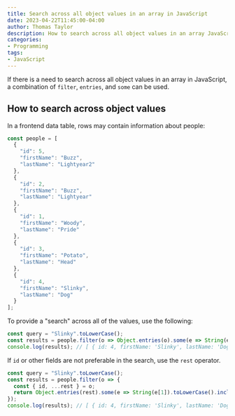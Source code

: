 ```yaml
---
title: Search across all object values in an array in JavaScript 
date: 2023-04-22T11:45:00-04:00
author: Thomas Taylor
description: How to search across all object values in an array JavaScript
categories:
- Programming
tags:
- JavaScript
---
```


If there is a need to search across all object values in an array in JavaScript, a combination of `filter`, `entries`, and `some` can be used.

## How to search across object values

In a frontend data table, rows may contain information about people:

```javascript
const people = [
  {
    "id": 5,
    "firstName": "Buzz",
    "lastName": "Lightyear2"
  },
  {
    "id": 2,
    "firstName": "Buzz",
    "lastName": "Lightyear"
  },
  {
    "id": 1,
    "firstName": "Woody",
    "lastName": "Pride"
  },
  {
    "id": 3,
    "firstName": "Potato",
    "lastName": "Head"
  },
  {
    "id": 4,
    "firstName": "Slinky",
    "lastName": "Dog"
  }
];
```

To provide a "search" across all of the values, use the following:

```javascript
const query = "Slinky".toLowerCase();
const results = people.filter(o => Object.entries(o).some(e => String(e[1]).toLowerCase().includes(query)));
console.log(results); // [ { id: 4, firstName: 'Slinky', lastName: 'Dog' } ]
```

If `id` or other fields are not preferable in the search, use the `rest` operator.

```javascript
const query = "Slinky".toLowerCase();
const results = people.filter(o => {
  const { id, ...rest } = o;
  return Object.entries(rest).some(e => String(e[1]).toLowerCase().includes(query))
});
console.log(results); // [ { id: 4, firstName: 'Slinky', lastName: 'Dog' } ]
```
